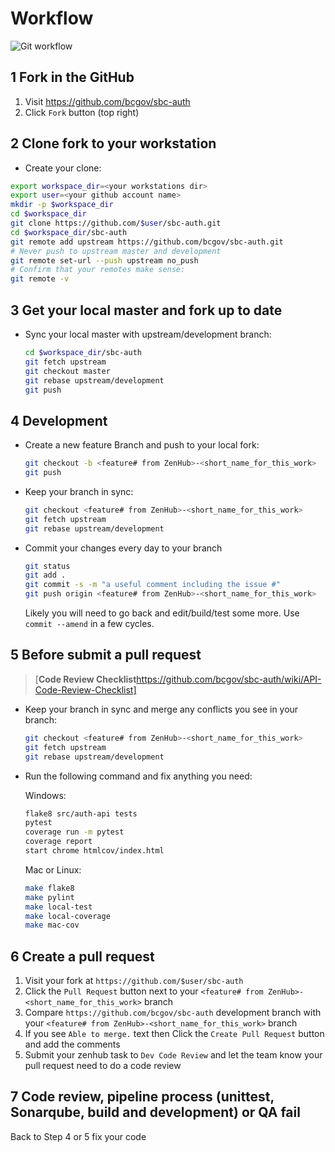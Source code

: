 # Workflow

![Git workflow](img/namex-gitflow.png)

## 1 Fork in the GitHub

1. Visit https://github.com/bcgov/sbc-auth
2. Click `Fork` button (top right)

## 2 Clone fork to your workstation

- Create your clone:

```sh
export workspace_dir=<your workstations dir>
export user=<your github account name>
mkdir -p $workspace_dir
cd $workspace_dir
git clone https://github.com/$user/sbc-auth.git
cd $workspace_dir/sbc-auth
git remote add upstream https://github.com/bcgov/sbc-auth.git
# Never push to upstream master and development
git remote set-url --push upstream no_push
# Confirm that your remotes make sense:
git remote -v
```

## 3 Get your local master and fork up to date

- Sync your local master with upstream/development branch:

  ```sh
  cd $workspace_dir/sbc-auth
  git fetch upstream
  git checkout master
  git rebase upstream/development
  git push
  ```

## 4 Development

- Create a new feature Branch and push to your local fork:

  ```sh
  git checkout -b <feature# from ZenHub>-<short_name_for_this_work>
  git push
  ```

- Keep your branch in sync:

  ```sh
  git checkout <feature# from ZenHub>-<short_name_for_this_work>
  git fetch upstream
  git rebase upstream/development
  ```

- Commit your changes every day to your branch

  ```sh
  git status
  git add .
  git commit -s -m "a useful comment including the issue #"
  git push origin <feature# from ZenHub>-<short_name_for_this_work>
  ```

  Likely you will need to go back and edit/build/test some more.
  Use `commit --amend` in a few cycles.

## 5 Before submit a pull request

> [**Code Review Checklist**<https://github.com/bcgov/sbc-auth/wiki/API-Code-Review-Checklist]>

- Keep your branch in sync and merge any conflicts you see in your branch:

  ```sh
  git checkout <feature# from ZenHub>-<short_name_for_this_work>
  git fetch upstream
  git rebase upstream/development
  ```

- Run the following command and fix anything you need:

  Windows:

  ```sh
  flake8 src/auth-api tests
  pytest
  coverage run -m pytest
  coverage report
  start chrome htmlcov/index.html
  ```

  Mac or Linux:

  ```sh
  make flake8
  make pylint
  make local-test
  make local-coverage
  make mac-cov
  ```

## 6 Create a pull request

1. Visit your fork at `https://github.com/$user/sbc-auth`
2. Click the `Pull Request` button next to your `<feature# from ZenHub>-<short_name_for_this_work>` branch
3. Compare `https://github.com/bcgov/sbc-auth` development branch with your `<feature# from ZenHub>-<short_name_for_this_work>` branch
4. If you see `Able to merge.` text then Click the `Create Pull Request` button and add the comments
5. Submit your zenhub task to `Dev Code Review` and let the team know your pull request need to do a code review

## 7 Code review, pipeline process (unittest, Sonarqube, build and development) or QA fail

Back to Step 4 or 5 fix your code
